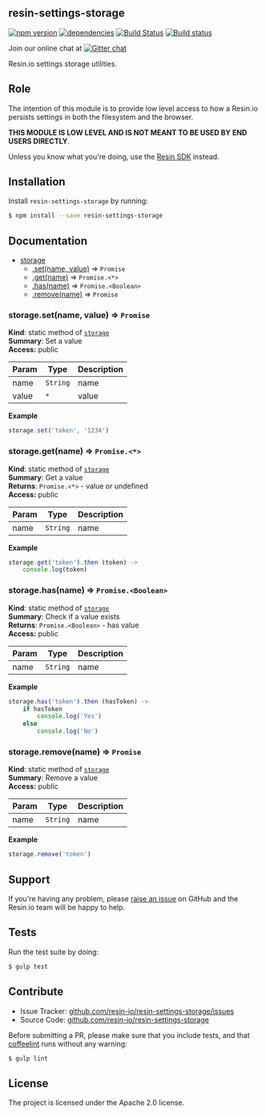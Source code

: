 resin-settings-storage
----------------------

[![npm version](https://badge.fury.io/js/resin-settings-storage.svg)](http://badge.fury.io/js/resin-settings-storage)
[![dependencies](https://david-dm.org/resin-io/resin-settings-storage.png)](https://david-dm.org/resin-io/resin-settings-storage.png)
[![Build Status](https://travis-ci.org/resin-io/resin-settings-storage.svg?branch=master)](https://travis-ci.org/resin-io/resin-settings-storage)
[![Build status](https://ci.appveyor.com/api/projects/status/w9kqe2ok1rbkj42y?svg=true)](https://ci.appveyor.com/project/resin-io/resin-settings-storage)

Join our online chat at [![Gitter chat](https://badges.gitter.im/resin-io/chat.png)](https://gitter.im/resin-io/chat)

Resin.io settings storage utilities.

Role
----

The intention of this module is to provide low level access to how a Resin.io persists settings in both the filesystem and the browser.

**THIS MODULE IS LOW LEVEL AND IS NOT MEANT TO BE USED BY END USERS DIRECTLY**.

Unless you know what you're doing, use the [Resin SDK](https://github.com/resin-io/resin-sdk) instead.

Installation
------------

Install `resin-settings-storage` by running:

```sh
$ npm install --save resin-settings-storage
```

Documentation
-------------


* [storage](#module_storage)
  * [.set(name, value)](#module_storage.set) ⇒ <code>Promise</code>
  * [.get(name)](#module_storage.get) ⇒ <code>Promise.&lt;\*&gt;</code>
  * [.has(name)](#module_storage.has) ⇒ <code>Promise.&lt;Boolean&gt;</code>
  * [.remove(name)](#module_storage.remove) ⇒ <code>Promise</code>

<a name="module_storage.set"></a>
### storage.set(name, value) ⇒ <code>Promise</code>
**Kind**: static method of <code>[storage](#module_storage)</code>  
**Summary**: Set a value  
**Access:** public  

| Param | Type | Description |
| --- | --- | --- |
| name | <code>String</code> | name |
| value | <code>\*</code> | value |

**Example**  
```js
storage.set('token', '1234')
```
<a name="module_storage.get"></a>
### storage.get(name) ⇒ <code>Promise.&lt;\*&gt;</code>
**Kind**: static method of <code>[storage](#module_storage)</code>  
**Summary**: Get a value  
**Returns**: <code>Promise.&lt;\*&gt;</code> - value or undefined  
**Access:** public  

| Param | Type | Description |
| --- | --- | --- |
| name | <code>String</code> | name |

**Example**  
```js
storage.get('token').then (token) ->
	console.log(token)
```
<a name="module_storage.has"></a>
### storage.has(name) ⇒ <code>Promise.&lt;Boolean&gt;</code>
**Kind**: static method of <code>[storage](#module_storage)</code>  
**Summary**: Check if a value exists  
**Returns**: <code>Promise.&lt;Boolean&gt;</code> - has value  
**Access:** public  

| Param | Type | Description |
| --- | --- | --- |
| name | <code>String</code> | name |

**Example**  
```js
storage.has('token').then (hasToken) ->
	if hasToken
		console.log('Yes')
	else
		console.log('No')
```
<a name="module_storage.remove"></a>
### storage.remove(name) ⇒ <code>Promise</code>
**Kind**: static method of <code>[storage](#module_storage)</code>  
**Summary**: Remove a value  
**Access:** public  

| Param | Type | Description |
| --- | --- | --- |
| name | <code>String</code> | name |

**Example**  
```js
storage.remove('token')
```

Support
-------

If you're having any problem, please [raise an issue](https://github.com/resin-io/resin-settings-storage/issues/new) on GitHub and the Resin.io team will be happy to help.

Tests
-----

Run the test suite by doing:

```sh
$ gulp test
```

Contribute
----------

- Issue Tracker: [github.com/resin-io/resin-settings-storage/issues](https://github.com/resin-io/resin-settings-storage/issues)
- Source Code: [github.com/resin-io/resin-settings-storage](https://github.com/resin-io/resin-settings-storage)

Before submitting a PR, please make sure that you include tests, and that [coffeelint](http://www.coffeelint.org/) runs without any warning:

```sh
$ gulp lint
```

License
-------

The project is licensed under the Apache 2.0 license.
